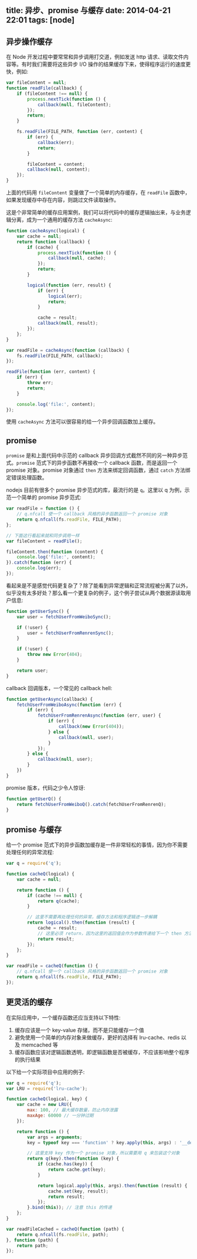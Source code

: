 title: 异步、promise 与缓存
date: 2014-04-21 22:01
tags: [node]
---

## 异步操作缓存

在 Node 开发过程中要常常和异步调用打交道，例如发送 http 请求、读取文件内容等。有时我们需要将这些异步 I/O 操作的结果缓存下来，使得程序运行的速度更快，例如:

```javascript
var fileContent = null;
function readFile(callback) {
    if (fileContent !== null) {
        process.nextTick(function () {
            callback(null, fileContent);
        });
        return;
    }

    fs.readFile(FILE_PATH, function (err, content) {
        if (err) {
            callback(err);
            return;
        }

        fileContent = content;
        callback(null, content);
    });
}
```

上面的代码用 `fileContent` 变量做了一个简单的内存缓存，在 `readFile` 函数中，如果发现缓存中存在内容，则跳过文件读取操作。

这是个非常简单的缓存应用案例，我们可以将代码中的缓存逻辑抽出来，与业务逻辑分离，成为一个通用的缓存方法 `cacheAsync`:

```javascript
function cacheAsync(logical) {
    var cache = null;
    return function (callback) {
        if (cache) {
            process.nextTick(function () {
                callback(null, cache);
            });
            return;
        }

        logical(function (err, result) {
            if (err) {
                logical(err);
                return;
            }

            cache = result;
            callback(null, result);
        });
    };
}

var readFile = cacheAsync(function (callback) {
    fs.readFile(FILE_PATH, callback);
});

readFile(function (err, content) {
    if (err) {
        throw err;
        return;
    }

    console.log('file:', content);
});
```

使用 `cacheAsync` 方法可以很容易的给一个异步回调函数加上缓存。

## promise

`promise` 是和上面代码中示范的 callback 异步回调方式截然不同的另一种异步范式。`promise` 范式下的异步函数不再接收一个 callback 函数，而是返回一个 promise 对象。promise 对象通过 `then` 方法来绑定回调函数，通过 `catch` 方法绑定错误处理函数。

nodejs 目前有很多个 promise 异步范式的库，最流行的是 `q`。这里以 q 为例，示范一个简单的 promise 异步范式:

```javascript
var readFile = function () {
    // q.nfcall 使一个 callback 风格的异步函数返回一个 promise 对象
    return q.nfcall(fs.readFile, FILE_PATH);
};

// 下面这行看起来就和同步调用一样
var fileContent = readFile();

fileContent.then(function (content) {
    console.log('file:', content);
}).catch(function (err) {
    console.log(err);
});
```

看起来是不是感觉代码更复杂了？除了能看到异常逻辑和正常流程被分离了以外，似乎没有太多好处？那么看一个更复杂的例子，这个例子尝试从两个数据源读取用户信息:

```javascript
function getUserSync() {
    var user = fetchUserFromWeiboSync();

    if (!user) {
        user = fetchUserFromRenrenSync();
    }

    if (!user) {
        throw new Error(404);
    }

    return user;
}
```

callback 回调版本，一个常见的 callback hell:

```javascript
function getUserAsync(callback) {
    fetchUserFromWeiboAsync(function (err) {
        if (err) {
            fetchUserFromRenrenAsync(function (err, user) {
                if (err) {
                    callback(new Error(404));
                } else {
                    callback(null, user);
                }
            });
        } else {
            callback(null, user);
        }
    })
}
```

promise 版本，代码之少令人惊讶:

```javascript
function getUserQ() {
    return fetchUserFromWeiboQ().catch(fetchUserFromRenrenQ);
}
```

## promise 与缓存

给一个 promise 范式下的异步函数加缓存是一件非常轻松的事情，因为你不需要处理任何的异常流程:

```javascript
var q = require('q');

function cacheQ(logical) {
    var cache = null;

    return function () {
        if (cache !== null) {
            return q(cache);
        }

        // 这里不需要再处理任何的异常，缓存方法和程序逻辑进一步解耦
        return logical().then(function (result) {
            cache = result;
            // 这里必须 return，因为这里的返回值会作为参数传递给下一个 then 方法绑定的回调函数
            return result;
        });
    };
}

var readFile = cacheQ(function () {
    // q.nfcall 使一个 callback 风格的异步函数返回一个 promise 对象
    return q.nfcall(fs.readFile, FILE_PATH);
});
```

## 更灵活的缓存 

在实际应用中，一个缓存函数还应当支持以下特性:

1. 缓存应该是一个 key-value 存储，而不是只能缓存一个值
2. 避免使用一个简单的内存对象来做缓存，更好的选择有 lru-cache、redis 以及 memcached 等
3. 缓存函数应该对逻辑函数透明，即逻辑函数是否被缓存，不应该影响整个程序的执行结果

以下给一个实际项目中应用的例子:

```javascript
var q = require('q');
var LRU = require('lru-cache');

function cacheQ(logical, key) {
    var cache = new LRU({
        max: 100, // 最大缓存数量，防止内存泄露
        maxAge: 60000 // 一分钟过期
    });

    return function () {
        var args = arguments;
        key = typeof key === 'function' ? key.apply(this, args) : '__default__';

        // 这里支持 key 作为一个 promise 对象，所以需要用 q 来包装这个对象
        return q(key).then(function (key) {
            if (cache.has(key)) {
                return cache.get(key);
            }

            return logical.apply(this, args).then(function (result) {
                cache.set(key, result);
                return result;
            });
        }.bind(this)); // 注意 this 的传递
    };
}

var readFileCached = cacheQ(function (path) {
    return q.nfcall(fs.readFile, path);
}, function (path) {
    return path;
});
```
